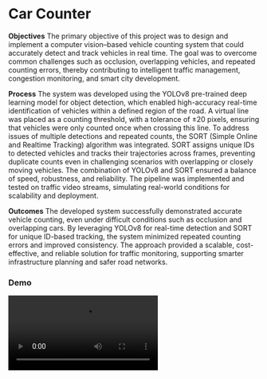 # Car Counter

**Objectives**
The primary objective of this project was to design and implement a computer vision–based vehicle counting system that could accurately detect and track vehicles in real time. The goal was to overcome common challenges such as occlusion, overlapping vehicles, and repeated counting errors, thereby contributing to intelligent traffic management, congestion monitoring, and smart city development.

**Process**
The system was developed using the YOLOv8 pre-trained deep learning model for object detection, which enabled high-accuracy real-time identification of vehicles within a defined region of the road. A virtual line was placed as a counting threshold, with a tolerance of ±20 pixels, ensuring that vehicles were only counted once when crossing this line.
To address issues of multiple detections and repeated counts, the SORT (Simple Online and Realtime Tracking) algorithm was integrated. SORT assigns unique IDs to detected vehicles and tracks their trajectories across frames, preventing duplicate counts even in challenging scenarios with overlapping or closely moving vehicles.
The combination of YOLOv8 and SORT ensured a balance of speed, robustness, and reliability. The pipeline was implemented and tested on traffic video streams, simulating real-world conditions for scalability and deployment.

**Outcomes**
The developed system successfully demonstrated accurate vehicle counting, even under difficult conditions such as occlusion and overlapping cars. By leveraging YOLOv8 for real-time detection and SORT for unique ID-based tracking, the system minimized repeated counting errors and improved consistency. The approach provided a scalable, cost-effective, and reliable solution for traffic monitoring, supporting smarter infrastructure planning and safer road networks.


### Demo
![Alt Text](Counter_REC.mp4)

